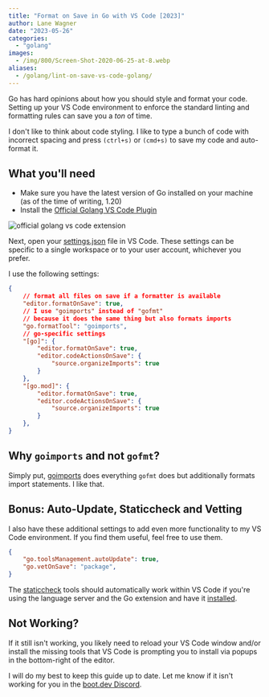 ```yaml
---
title: "Format on Save in Go with VS Code [2023]"
author: Lane Wagner
date: "2023-05-26"
categories: 
  - "golang"
images:
  - /img/800/Screen-Shot-2020-06-25-at-8.webp
aliases:
  - /golang/lint-on-save-vs-code-golang/
---
```


Go has hard opinions about how you should style and format your code. Setting up your VS Code environment to enforce the standard linting and formatting rules can save you a *ton* of time.

I don't like to think about code styling. I like to type a bunch of code with incorrect spacing and press `(ctrl+s)` or `(cmd+s)` to save my code and auto-format it.

## What you'll need

* Make sure you have the latest version of Go installed on your machine (as of the time of writing, 1.20)
* Install the [Official Golang VS Code Plugin](https://code.visualstudio.com/docs/languages/go)

![official golang vs code extension](/img/800/Screen-Shot-2020-06-25-at-8.34.33-AM-1024x310.png)

Next, open your [settings.json](https://code.visualstudio.com/docs/getstarted/settings#_settings-file-locations) file in VS Code. These settings can be specific to a single workspace or to your user account, whichever you prefer.

I use the following settings:

```json
{
    // format all files on save if a formatter is available
    "editor.formatOnSave": true,
    // I use "goimports" instead of "gofmt"
    // because it does the same thing but also formats imports
    "go.formatTool": "goimports",
    // go-specific settings
    "[go]": {
        "editor.formatOnSave": true,
        "editor.codeActionsOnSave": {
            "source.organizeImports": true
        }
    },
    "[go.mod]": {
        "editor.formatOnSave": true,
        "editor.codeActionsOnSave": {
            "source.organizeImports": true
        }
    },
}
```

## Why `goimports` and not `gofmt`?

Simply put, [goimports](https://godoc.org/golang.org/x/tools/cmd/goimports) does everything `gofmt` does but additionally formats import statements. I like that.

## Bonus: Auto-Update, Staticcheck and Vetting

I also have these additional settings to add even more functionality to my VS Code environment. If you find them useful, feel free to use them.

```json
{
    "go.toolsManagement.autoUpdate": true,
    "go.vetOnSave": "package",
}
```

The [staticcheck](https://staticcheck.io/) tools should automatically work within VS Code if you're using the language server and the Go extension and have it [installed](https://staticcheck.io/docs/getting-started/).

## Not Working?

If it still isn't working, you likely need to reload your VS Code window and/or install the missing tools that VS Code is prompting you to install via popups in the bottom-right of the editor.

I will do my best to keep this guide up to date. Let me know if it isn't working for you in the [boot.dev Discord](https://boot.dev/community).
